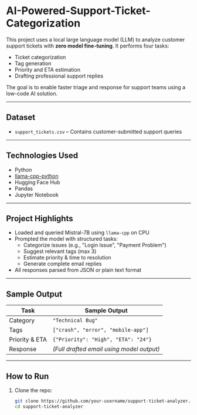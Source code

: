 # AI-Powered-Support-Ticket-Categorization

This project uses a local large language model (LLM) to analyze customer support tickets with **zero model fine-tuning**. It performs four tasks:
- Ticket categorization
- Tag generation
- Priority and ETA estimation
- Drafting professional support replies

The goal is to enable faster triage and response for support teams using a low-code AI solution.

---

## Dataset

- `support_tickets.csv` – Contains customer-submitted support queries

---

## Technologies Used

- Python  
- [llama-cpp-python](https://github.com/abetlen/llama-cpp-python)  
- Hugging Face Hub  
- Pandas  
- Jupyter Notebook

---

## Project Highlights

- Loaded and queried Mistral-7B using `llama-cpp` on CPU  
- Prompted the model with structured tasks:  
  - Categorize issues (e.g., "Login Issue", "Payment Problem")  
  - Suggest relevant tags (max 3)  
  - Estimate priority & time to resolution  
  - Generate complete email replies  
- All responses parsed from JSON or plain text format

---

## Sample Output

| Task            | Sample Output                                  |
|-----------------|------------------------------------------------|
| Category        | `"Technical Bug"`                              |
| Tags            | `["crash", "error", "mobile-app"]`             |
| Priority & ETA  | `{"Priority": "High", "ETA": "24"}`            |
| Response        | *(Full drafted email using model output)*      |

---

##  How to Run

1. Clone the repo:
   ```bash
   git clone https://github.com/your-username/support-ticket-analyzer.git
   cd support-ticket-analyzer
